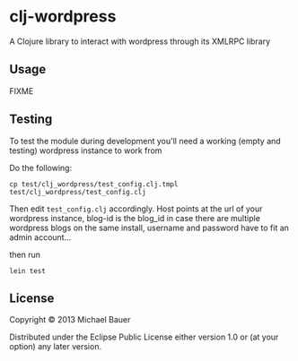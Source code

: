 # clj-wordpress

A Clojure library to interact with wordpress through its XMLRPC library

## Usage

FIXME

## Testing

To test the module during development you'll need a working (empty and
testing) wordpress instance to work from

Do the following:

```
cp test/clj_wordpress/test_config.clj.tmpl test/clj_wordpress/test_config.clj
```

Then edit ```test_config.clj``` accordingly. Host points at the url of your
wordpress instance, blog-id is the blog_id in case there are multiple
wordpress blogs on the same install, username and password have to fit an
admin account...

then run

```
lein test
```

## License

Copyright © 2013 Michael Bauer

Distributed under the Eclipse Public License either version 1.0 or (at
your option) any later version.
